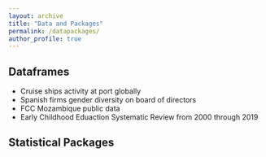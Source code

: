 ```yaml
---
layout: archive
title: "Data and Packages"
permalink: /datapackages/
author_profile: true
---
```


Dataframes
------
- Cruise ships activity at port globally
- Spanish firms gender diversity on board of directors
- FCC Mozambique public data
- Early Childhood Eduaction Systematic Review from 2000 through 2019


Statistical Packages
------


